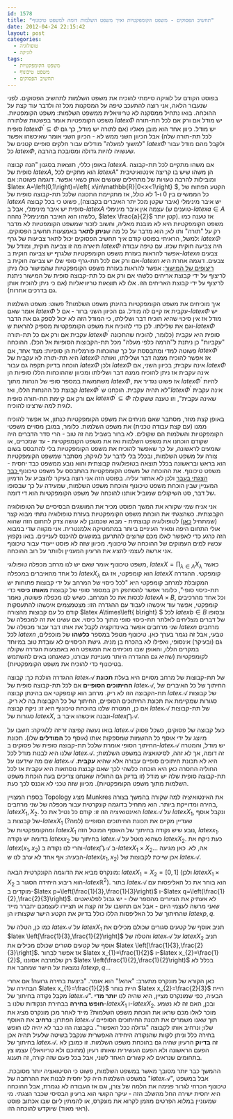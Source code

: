 ```yaml
---
id: 1578
title: "תחשיב הפסוקים - משפט הקומפקטיות ואיך משפט השלמות דומה למשפט טיכונוף"
date: 2012-04-24 22:15:42
layout: post
categories: 
  - טופולוגיה
  - לוגיקה
tags: 
  - משפט הקומפקטיות
  - משפט טיכונוף
  - תחשיב הפסוקים
---
```

בפוסט הקודם על לוגיקה סיימתי להוכיח את משפט השלמות לתחשיב הפסוקים. לפני שנעבור הלאה, אני רוצה להתעכב טיפה על המסקנות מכל זה ולדבר עוד קצת על ההוכחה. בואו נתחיל ממסקנה לא טריוויאלית ממשפט השלמות: משפט הקומפטיות. משפט הקומפטיות אומר בפשטות שלתורה $latex \Phi$ יש מודל אם ורק אם לכל תת-תורה סופית $latex \Phi^{\prime}\subseteq\Phi$ יש מודל. כיוון אחד הוא מובן מאליו (אם לתורה יש מודל, כך גם לכל תת-תורה שלה) אבל הכיוון השני ממש לא - הכיוון השני אומר שאיכשהו אפשר "למשוך למעלה" מודלים עבור חלקים סופיים קטנים של $latex \Phi$ ולקבל מהם מודל עבור כל $latex \Phi$, שעשויה להיות גדולה ומסובכת בהרבה.

באופן כללי, תוצאות בסגנון "הנה קבוצה $latex A$. אם משהו מתקיים לכל תת-קבוצה סופית של $latex A$, הוא מתקיים לכל $latex A$" הן משהו שיש בו קריצה אינטואיטיבית ומובילות להרבה טעויות של מתחילים שעושים אותן כשאי אפשר. דוגמה פשוטה: אם $latex A=\left(0,1\right)=\left\{ x\in\mathbb{R}\|0&lt;x&lt;1\right\} $, הקטע הפתוח של כל הממשיים בין 0 ו-1 לא כולל, אז מתקיימת התכונה שלכל תת-קבוצה סופית של $latex A$ יש איבר מינימלי (איבר שקטן מכל יתר האיברים בקבוצה), פשוט כי בכל קבוצה סופית יש איבר מינימלי, אבל ב-$latex A$ עצמה אין איבר מינימלי (טוענים ש-$latex a\in A$ כלשהו הוא האיבר המינימלי? נההה, $latex \frac{a}{2}$ קטן יותר). אז טענה כמו משפט הקומפקטיות היא לא מובנת מאליה, וחשוב לזכור שמשפט הקומפטיות לא מדבר רק על "תורה" ותו לא; הוא מדבר על כל מה ש<strong>ניתן לתאר</strong> באמצעות תחשיב הפסוקים. למשל, הראיתי בפוסט קודם איך תחשיב הפסוקים יכול לתאר צביעות של גרף: $latex \Phi$ תיארה מה זו צביעה חוקית, ומודל של $latex \Phi$ היה צביעה חוקית שכזו. עם טיפה עבודה אפשר להראות בעזרת משפט הקומפקטיות שלגרף יש צביעה חוקית ב-$latex n$ צבעים אם ורק אם לכל תת-גרף סופי שלו יש צביעה חוקית ב-$latex n$ צבעים. דוגמה אחרת היא <a href="http://www.gadial.net/?p=73">ריצופים של המישור</a>: אפשר להראות בעזרת משפט הקומפקטיות שהמישור כולו ניתן לריצוף על ידי קבוצת אריחים כלשהי אם ורק אם כל תת-קבוצה סופית של המישור ניתנת לריצוף על ידי קבוצת האריחים הזו. אלו לא תוצאות טריוויאליות (אם כי ניתן להוכיח אותן גם בדרכים אחרות).

איך מוכיחים את משפט הקומפקטיות בהינתן משפט השלמות? פשוט: משפט השלמות אומר שאם $latex \Phi$ עקבית אז קיים לה מודל. גם הכיוון השני ברור - אם ל-$latex \Phi$ יש מודל אז אין סיכוי שהיא תוכיח דבר ושלילתו, כי המודל הזה לא יכול לספק גם את הדבר וגם את שלילתו. לכן כדי להוכיח את משפט הקומפקטיות מספיק להראות ש-$latex \Phi$ עקבית אם ורק אם כל תת-תורה $latex \Phi^{\prime}$ סופית היא עקבית (כלומר, להוכיח שהתכונה "עקביות" כן ניתנת ל"הרמה כלפי מעלה" מכל תת-הקבוצות הסופיות אל הכל). ההוכחה פשוטה למדי ומתבססת על כך שהוכחות פורמליות הן סופיות: מצד אחד, אם $latex \Phi^{\prime}$ היא תת-תורה לא עקבית של $latex \Phi$ אז אפשר להוכיח ממנה דבר ושלילתו, ואותה הוכחה בדיוק תקפה גם עבור $latex \Phi$ ולכן $latex \Phi$ אינה עקבית; בכיוון השני, אם $latex \Phi$ אינה עקבית אז ניתן להוכיח ממנה דבר ושלילתו ומכיוון שההוכחות הללו סופיות הן משתמשות במספר סופי של הנחות מתוך $latex \Phi$, אז פשוט נגדיר את $latex \Phi^{\prime}$ להיות קבוצת כל ההנחות הללו, ואז $latex \Phi^{\prime}$ לא תהיה עקבית. הוכחנו ש"$latex \Phi^{\prime}$ אינה עקבית אם ורק אם קיימת תת-תורה סופית $latex \Phi^{\prime}\subseteq\Phi$ שאינה עקבית", וזו טענה ששקולה לוגית למה שרצינו להוכיח.

באופן קצת מוזר, מסתבר שאם מניחים את משפט הקומפקטיות כנתון, אז אפשר להוכיח ממנו (עם קצת עבודה טכנית) את משפט השלמות. כלומר, במובן מסויים משפטי הקומפקטיות והשלמות הם שקולים. לא ברור בשביל מה זה טוב - הרי סדר הדברים היה שקודם הוכחנו את משפט השלמות ואז את משפט הקומפקטיות - עד שנזכרים, או שומעים לראשונה, על כך שאפשר להוכיח את משפט הקומפקטיות בלי להתבסס בשום צורה על משפט השלמות, ובכלל בלי לדבר על לוגיקה; מסתבר שמשפט הקומפקטיות הוא בראש ובראשונה בכלל תוצאה בטופולוגיה קבוצתית והוא נובע ממשפט כבד יחסית - משפט טיכונוף. את ההוכחה של משפט הקומפקטיות בהתבסס על משפט טיכונוף<a href="http://www.gadial.net/?p=117"> כבר הצגתי בעבר</a> ולכן לא אחזור עליה. בפוסט הזה אני רוצה בעיקר להצביע על הדמיון המעניין שבין הוכחת משפט טיכונוף והוכחת משפט השלמות, שמעידה על כך שבסופו של דבר, סט השיקולים שמוביל אותנו להוכחה של משפט הקומפקטיות הוא די דומה.

אני אניח שמי שקורא את המשך הפוסט מכיר את המושגים הבסיסיים של הטופולוגיה הקבוצתית. כשהצגתי את הוכחת משפט הקומפקטיות בעזרת טופולוגיה נתתי מבוא קצר (שמתחיל <a href="http://www.gadial.net/?p=113">כאן</a>) לטופולוגיה קבוצתית - מבוא שכמובן לא עושה צדק לתחום הזה שהוא אולי התחום היפה ומאיר העיניים ביותר במתמטיקה אלמנטרית. אני מקווה שדי במבוא הזה כרגע כדי לאפשר לאלו מכם שרוצים להתרענן במושגים להיכנס לעניינים. בואו נקפוץ עכשיו למים העמוקים של ההוכחה של טיכונוף. מכיוון שזה לא פוסט ייעודי עבור טיכונוף אני ארשה לעצמי להציג את הרעיון המעניין ולוותר על רוב ההוכחה.

משפט טיכונוף אומר שאם יש לנו מרחב מכפלה טופולוגי, $latex X=\prod_{\lambda\in\Lambda}X_{\lambda}$ כאשר כל אחד מהאיברים במכפלה $latex X_{\lambda}$ הוא קומפקטי, אז גם $latex X$ קומפקטי. ההגדרה המקובלת למרחב קומפקטי היא "לכל כיסוי של המרחב על ידי קבוצות פתוחות יש תת-כיסוי סופי", כלומר אפשר להסתפק רק במספר סופי של קבוצות <strong>מאותו כיסוי</strong> כדי לכסות את כל המרחב. כשיש לנו מכפלה פשוטה, נאמר $latex A\times B$, וכל אחד מהרכיבים קומפקטי, אפשר עוד איכשהו לעבוד עם ההגדרה הזו: מצטמצמים איכשהו להתעסקות קודם כל עם קבוצות מהצורה $latex A\times\left\{ b\right\} $ לכל $latex b\in B$ ובסופו של דברים מצליחים לאלתר תת-כיסוי סופי מתוך כל כיסוי. אם עשינו את זה למכפלה של שני מרחבים אפשר באינדוקציה לקבל את אותו דבר עבור מכפלה של $latex n$ מרחבים לכל $latex n$ טבעי, אבל זה נגמר בערך כאן. טיכונוף מטפל במספר <strong>כלשהו</strong> של מוכפלים, גם (ובעיקר) אינסופי, ואפילו לא בהכרח בן מניה. גישת הכיסויים לא עובדת טוב במיוחד במקרים הללו, והאופן שבו מוכיחים את המשפט הוא באמצעות הגדרה שקולה לקומפקטיות (שהיא גם ההגדרה היותר מעניינת עבורנו, כשאנחנו באים להשתמש בטיכונוף כדי להוכיח את משפט הקומפקטיות).

ההגדרה הולכת כך: קבוצה $latex \mathcal{A}$ של תת-קבוצות של מרחב מסויים היא בעלת <strong>תכונת החיתוכים הסופיים</strong> אם לכל תת-קבוצה סופית של $latex \mathcal{A}$, החיתוך של כל האיברים של תת-הקבוצה הזו לא ריק. מרחב הוא קומפקטי אם בהינתן קבוצה $latex \mathcal{A}$ של קבוצות סגורות שמקיימת את תכונת החיתוכים הסופיים, החיתוך של כל הקבוצות בה לא ריק. אם כן, המטרה שלנו בהוכחת טיכונוף היא זו: ניקח קבוצה $latex \mathcal{A}$ של תת-קבוצות סגורות של $latex X$, ונבנה איכשהו איבר ב-$latex \bigcap\mathcal{A}$.

בואו נעשה קפיצה זריזה ללוגיקה: חשבו על $latex \mathcal{A}$ כעל קבוצה של פסוקים, כשכל פסוק מיוצג על ידי אוסף כל ההשמות שמספקות אותו (אוסף כל <strong>המודלים</strong> שלו). תכונת החיתוך הסופי אומרת שלכל תת-קבוצה סופית של פסוקים ב-$latex \mathcal{A}$ יש מודל, והמטרה שלנו היא לבנות מודל לכל $latex \mathcal{A}$. זה דומה, אך לא זהה, לסיטואציה במשפט השלמות; שם מה שידענו על $latex \mathcal{A}$ היא לא תכונת חיתוכים סופיים עבורה אלא שהיא <strong>עקבית</strong>. החוליה החסרה כאן היא הוכחה כלשהי לכך שאם קבוצת נוסחאות היא עקבית אז לכל תת-קבוצה סופית שלה יש מודל (זו בדיוק גם החוליה שאנחנו צריכים בעת הוכחת משפט השלמות מתוך משפט הקומפקטיות). מכיוון שזה טכני לא אכנס לכך כעת.

בספרו המצויין Topology מציג Munkres את האינטואיציה למה שקורה בהמשך בצורה בהירה ומדוייקת ביותר. הוא מתחיל בדוגמה קונקרטית עבור מכפלה של שני מרחבים, $latex X_{1},X_{2}$. האינטואיציה הזו זו: קודם כל נטיל את כל $latex \mathcal{A}$ על $latex X_{1}$, ונקבל אוסף של קבוצות ב-$latex X_{1}$ שעדיין מקיים את תכונת החיתוכים הסופיים (למה?) ומהקומפקטיות של $latex X_{1}$ נובע שיש נקודה בחיתוך של האוסף המוטל הזה, $latex x_{1}$. בדומה יש נקודה $latex x_{2}$ בחיתוך של $latex \mathcal{A}$ כשהוא מוטל על $latex X_{2}$. כעת ניקח את $latex \left(x_{1},x_{2}\right)$ והרי לנו נקודה ב-$latex \bigcap\mathcal{A}$ ב-$latex X_{1}\times X_{2}$... אה, לא. כאן מגיעה הבעיה: אף אחד לא ערב לנו ש-$latex \left(x_{1},x_{2}\right)$ אכן שייכת לקבוצות של $latex \mathcal{A}$.

מונקרס מביא את הדוגמה הקונקרטית הבאה: $latex X_{1}=X_{2}=\left[0,1\right]$ (ולכן $latex X_{1}\times X_{2}$ הוא ריבוע היחידה הסגור ב-$latex \mathbb{R}^{2}$). בתור $latex \mathcal{A}$ הוא בוחר את כל האליפסות עם מוקדים ב-$latex p=\left(\frac{1}{3},\frac{1}{3}\right)$ ו-$latex q=\left(\frac{1}{2},\frac{2}{3}\right)$. לא אעתיק את הציורים מהספר שלו - יש גבול לפלגיאטים שאני מרשה לעצמי היום - אבל אם תחשבו על זה קצת או תציירו לעצמכם יתברר מייד שהחיתוך של כל האליפסות הללו כולל בדיוק את הקטע הישר שקצותיו הן $latex p,q$.

כמו כן, הטלה של $latex \mathcal{A}$ על $latex X_{1}$ תניב אוסף של קטעים סגורים שכולם מכילים את $latex \left[\frac{1}{3},\frac{1}{2}\right]$ והטלה של $latex \mathcal{A}$ על $latex X_{2}$ תניב אוסף של קטעים סגורים שכולם מכילים את $latex \left[\frac{1}{3},\frac{2}{3}\right]$. אז אפשר לבחור $latex x_{1}=\frac{1}{2}$ ו-$latex x_{2}=\frac{1}{2}$, רק שלמרבה אסוננו $latex \left(\frac{1}{2},\frac{1}{2}\right)$ בכלל לא נמצאת על הישר שמחבר את $latex p,q$...

כאן הקורא של מונקרס מתערב: "אהא!" הוא אומר. "ביצעת בחירה גרועה! אם אחרי הבחירה של $latex x_{1}=\frac{1}{2}$ היית בוחר $latex x_{2}=\frac{2}{3}$ היית מקבל נקודה בחיתוך של $latex \mathcal{A}$". הבעיה, כפי שמונקרס מציין, היא שהיה לנו <strong>יותר מדי חופש בחירה</strong> בבחירת הנקודות שלנו ב-$latex X_{1}$ ו-$latex X_{2}$. ובכן, האם זה לא נשמע מוכר לאלו מכם שראו את הוכחת משפט השלמות? מייד לאחר מכן מונקרס מציג את הפתרון: <strong>נרחיב</strong> את האוסף $latex \mathcal{A}$ תוך שאנו משמרים את תכונת החיתוכים הסופיים שלו; ונרחיב אותו לקבוצה "גדולה ככל האפשר". בקבוצה הזו כבר לא יהיה לנו חופש בחירה כלל וניתן לקוות שהנקודה היחידה האפשרית שנקבל בשיטה שלעיל תהיה אכן בחיתוך של $latex \mathcal{A}$. זה <strong>בדיוק</strong> הרעיון שהיה גם בהוכחת משפט השלמות. זו כמובן לא הפעם הראשונה ולא הפעם העשירית שאותו רעיון (מחוכם ולא טריוויאלי) עצמו צץ בתחומים שנראים לא קשורים האחד לשני, אבל בכל פעם שזה קורה, זה תענוג.

ההמשך כבר יותר מסובך מאשר במשפט השלמות, פשוט כי הסיטואציה יותר מסובכת. במשפט השלמות היה קל יחסית לבנות את ההרחבה של "$latex \mathcal{A}$", אבל במשפט טיכונוף הכרחי לגרור פנימה את הלמה של צורן, וגם אז העבודה לא נגמרת, אבל ההוכחה היא יחסית ישירה החל מהשלב הזה - עיקר הקושי הוא ברעיון הבסיסי שכבר הצגתי. מי שמעוניין במלוא הפרטים מוזמן לקרוא את מונקרס, או להמתין ליום שבו אכתוב פוסט (ראוי מאוד) שיוקדש להוכחה הזו.

